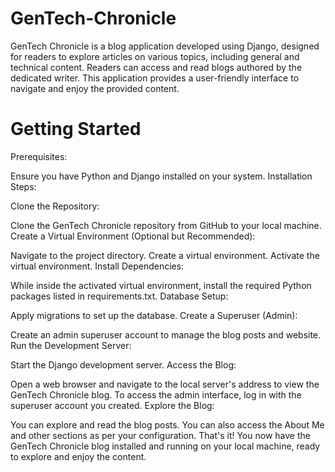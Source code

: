 # GenTech-Chronicle
GenTech Chronicle is a blog application developed using Django, designed for readers to explore articles on various topics, including general and technical content. Readers can access and read blogs authored by the dedicated writer. This application provides a user-friendly interface to navigate and enjoy the provided content.

# Getting Started
Prerequisites:

Ensure you have Python and Django installed on your system.
Installation Steps:

Clone the Repository:

Clone the GenTech Chronicle repository from GitHub to your local machine.
Create a Virtual Environment (Optional but Recommended):

Navigate to the project directory.
Create a virtual environment.
Activate the virtual environment.
Install Dependencies:

While inside the activated virtual environment, install the required Python packages listed in requirements.txt.
Database Setup:

Apply migrations to set up the database.
Create a Superuser (Admin):

Create an admin superuser account to manage the blog posts and website.
Run the Development Server:

Start the Django development server.
Access the Blog:

Open a web browser and navigate to the local server's address to view the GenTech Chronicle blog.
To access the admin interface, log in with the superuser account you created.
Explore the Blog:

You can explore and read the blog posts. You can also access the About Me and other sections as per your configuration.
That's it! You now have the GenTech Chronicle blog installed and running on your local machine, ready to explore and enjoy the content.
